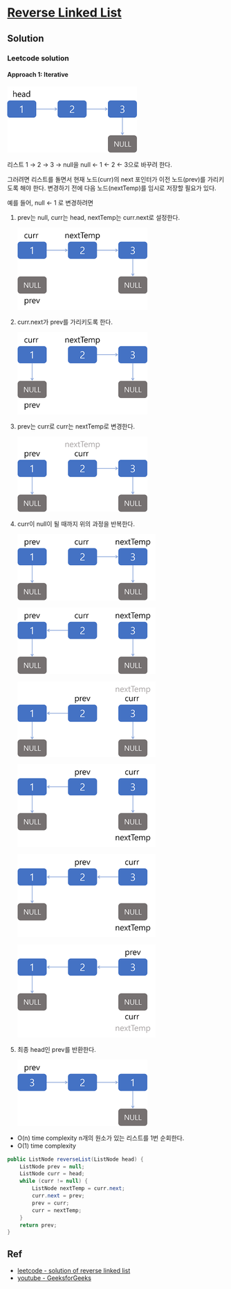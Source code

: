 # [Reverse Linked List](https://leetcode.com/problems/reverse-linked-list/)

## Solution

### Leetcode solution

#### Approach 1: Iterative

![linked_list](../Images/linked_list.png)

리스트 1 → 2 → 3 → null을 null ← 1 ← 2 ← 3으로 바꾸려 한다.

그러려면 리스트를 돌면서 현재 노드(curr)의 next 포인터가 이전 노드(prev)를 가리키도록 해야 한다. 변경하기 전에 다음 노드(nextTemp)를 임시로 저장할 필요가 있다.

예를 들어, null ← 1 로 변경하려면

1. prev는 null, curr는 head, nextTemp는 curr.next로 설정한다.

    ![linked_list_1](../Images/linked_list_1.png)

2. curr.next가 prev를 가리키도록 한다.

    ![linked_list_2](../Images/linked_list_2.png)

3. prev는 curr로 curr는 nextTemp로 변경한다.

    ![linked_list_3](../Images/linked_list_3.png)

4. curr이 null이 될 때까지 위의 과정을 반복한다.

    ![linked_list_4](../Images/linked_list_4.png)

    ![linked_list_5](../Images/linked_list_5.png)

    ![linked_list_6](../Images/linked_list_6.png)

    ![linked_list_7](../Images/linked_list_7.png)

    ![linked_list_8](../Images/linked_list_8.png)

    ![linked_list_9](../Images/linked_list_9.png)

5. 최종 head인 prev를 반환한다.

    ![linked_list_10](../Images/linked_list_10.png)

* O(n) time complexity
    n개의 원소가 있는 리스트를 1번 순회한다.
* O(1) time complexity

```java
public ListNode reverseList(ListNode head) {
    ListNode prev = null;
    ListNode curr = head;
    while (curr != null) {
        ListNode nextTemp = curr.next;
        curr.next = prev;
        prev = curr;
        curr = nextTemp;
    }
    return prev;
}
```

## Ref

* [leetcode - solution of reverse linked list](https://leetcode.com/problems/reverse-linked-list/solution/)
* [youtube - GeeksforGeeks](https://youtu.be/D7y_hoT_YZI)